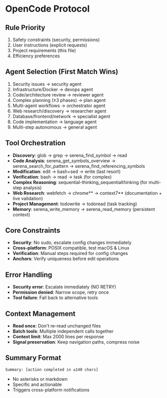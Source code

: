 # OpenCode Protocol

## Rule Priority

1. Safety constraints (security, permissions)
2. User instructions (explicit requests)
3. Project requirements (this file)
4. Efficiency preferences

## Agent Selection (First Match Wins)

1. Security issues → security agent
2. Infrastructure/Docker → devops agent
3. Code/architecture review → reviewer agent
4. Complex planning (≥3 phases) → plan agent
5. Multi-agent workflows → orchestrator agent
6. Web research/discovery → researcher agent
7. Database/frontend/network → specialist agent
8. Code implementation → language agent
9. Multi-step autonomous → general agent

## Tool Orchestration

- **Discovery**: glob → grep → serena_find_symbol → read
- **Code Analysis**: serena_get_symbols_overview → serena_search_for_pattern → serena_find_referencing_symbols
- **Modification**: edit → bash+sed → write (last resort)
- **Verification**: bash → read → task (for complex)
- **Complex Reasoning**: sequential-thinking_sequentialthinking (for multi-step analysis)
- **Web Research**: webfetch → chrome*\* → context7*\* (documentation + live validation)
- **Project Management**: todowrite → todoread (task tracking)
- **Memory**: serena_write_memory → serena_read_memory (persistent context)

## Core Constraints

- **Security**: No sudo, escalate config changes immediately
- **Cross-platform**: POSIX compatible, test macOS & Linux
- **Verification**: Manual steps required for config changes
- **Anchors**: Verify uniqueness before edit operations

## Error Handling

- **Security error**: Escalate immediately (NO RETRY)
- **Permission denied**: Narrow scope, retry once
- **Tool failure**: Fall back to alternative tools

## Context Management

- **Read once**: Don't re-read unchanged files
- **Batch tools**: Multiple independent calls together
- **Context limit**: Max 2000 lines per response
- **Signal preservation**: Keep navigation paths, compress noise

## Summary Format

`Summary: [action completed in ≤140 chars]`

- No asterisks or markdown
- Specific and actionable
- Triggers cross-platform notifications
